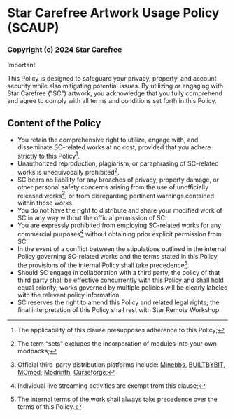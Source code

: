 # Star Carefree Artwork Usage Policy (SCAUP)

### Copyright (c) 2024 Star Carefree

> [!IMPORTANT]  
> This Policy is designed to safeguard your privacy, property, and account security while also mitigating potential issues. By utilizing or engaging with Star Carefree ("SC") artwork, you acknowledge that you fully comprehend and agree to comply with all terms and conditions set forth in this Policy.

## Content of the Policy

- You retain the comprehensive right to utilize, engage with, and disseminate SC-related works at no cost, provided that you adhere strictly to this Policy[^1].
- Unauthorized reproduction, plagiarism, or paraphrasing of SC-related works is unequivocally prohibited[^2].
- SC bears no liability for any breaches of privacy, property damage, or other personal safety concerns arising from the use of unofficially released works[^3], or from disregarding pertinent warnings contained within those works.
- You do not have the right to distribute and share your modified work of SC in any way without the official permission of SC.
- You are expressly prohibited from employing SC-related works for any commercial purposes[^4] without obtaining prior explicit permission from SC.
- In the event of a conflict between the stipulations outlined in the internal Policy governing SC-related works and the terms stated in this Policy, the provisions of the internal Policy shall take precedence[^5].
- Should SC engage in collaboration with a third party, the policy of that third party shall be effective concurrently with this Policy and shall hold equal priority; works governed by multiple policies will be clearly labeled with the relevant policy information.
- SC reserves the right to amend this Policy and related legal rights; the final interpretation of this Policy shall rest with Star Remote Workshop.

[^1]: The applicability of this clause presupposes adherence to this Policy;  
[^2]: The term “sets” excludes the incorporation of modules into your own modpacks;  
[^3]: Official third-party distribution platforms include: [Minebbs](https://www.minebbs.com/members/51515/), [BUILTBYBIT](https://builtbybit.com/creators/theflarestar.382392), [MCmod](https://www.mcmod.cn/author/32789.html), [Modrinth](https://modrinth.com/organization/star-carefree), [Curseforge](https://www.curseforge.com/members/theflarestar/projects);  
[^4]: Individual live streaming activities are exempt from this clause;  
[^5]: The internal terms of the work shall always take precedence over the terms of this Policy.
